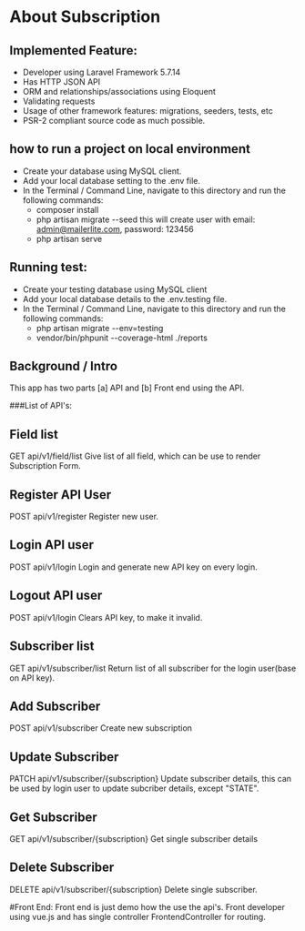 # About Subscription

## Implemented Feature:
* Developer using Laravel Framework 5.7.14
* Has HTTP JSON API
* ORM and relationships/associations using Eloquent
* Validating requests
* Usage of other framework features: migrations, seeders, tests, etc
* PSR-2 compliant source code as much possible.

## how to run a project on local environment
- Create your database using MySQL client.
- Add your local database setting to the .env file.
- In the Terminal / Command Line, navigate to this directory and run the following commands:
	* composer install
	* php artisan migrate --seed
	  this will create user with email: admin@mailerlite.com, password: 123456
	* php artisan serve
## Running test:
- Create your testing database using MySQL client
- Add your local database details to the .env.testing file.
- In the Terminal / Command Line, navigate to this directory and run the following commands:
	* php artisan migrate --env=testing
	* vendor/bin/phpunit --coverage-html ./reports


## Background / Intro
This app has two parts [a] API and [b] Front end using the API.

###List of API's:

## Field list
GET api/v1/field/list
Give list of all field, which can be use to render Subscription Form.

## Register API User
POST api/v1/register
Register new user.

## Login API user
POST api/v1/login
Login and generate new API key on every login.

## Logout API user
POST api/v1/login 
Clears API key, to make it invalid.

## Subscriber list
GET api/v1/subscriber/list
Return list of all subscriber for the login user(base on API key).

## Add Subscriber
POST api/v1/subscriber
Create new subscription

## Update Subscriber
PATCH api/v1/subscriber/{subscription}
Update subscriber details, this can be used by login user to update subcriber details,
except "STATE".

## Get Subscriber
GET api/v1/subscriber/{subscription}
Get single subscriber details

## Delete Subscriber
DELETE api/v1/subscriber/{subscription}
Delete single subscriber.

#Front End:
Front end is just demo how the use the api's. Front developer using vue.js and has single controller FrontendController for routing.